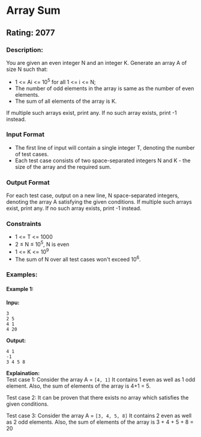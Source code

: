 # Array Sum
## Rating: 2077
### Description:
You are given an even integer N and an integer K. 
Generate an array A of size N such that: 
- 1 <= Ai <= 10<sup>5</sup> for all 1 <= i <= N; 
- The number of odd elements in the array is same as the number of even elements. 
- The sum of all elements of the array is K. 

If multiple such arrays exist, print any. If no such array exists, print -1 instead. 
### Input Format 
- The first line of input will contain a single integer T, denoting the number of test cases. 
- Each test case consists of two space-separated integers N and K - the size of the array and the required sum. 
### Output Format 
For each test case, output on a new line, N space-separated integers, denoting the array A satisfying the given conditions. 
If multiple such arrays exist, print any. If no such array exists, print -1 instead. 
### Constraints 
- 1 <= T <= 1000 
- 2 ≤ N ≤ 10<sup>5</sup>, N is even 
- 1 <= K <= 10<sup>9</sup> 
- The sum of N over all test cases won't exceed 10<sup>6</sup>.

### Examples:
#### Example 1:
**Inpu:**
```
3
2 5
4 1
4 20
```
**Output:**
```
4 1
-1
3 4 5 8
```
**Explaination:**  
Test case 1: 
Consider the array A = `[4, 1]` It contains 1 even as well as 1 odd element. Also, the sum of elements of the array is 4+1 = 5. 

Test case 2:
It can be proven that there exists no array which satisfies the given conditions. 

Test case 3:
Consider the array A = `[3, 4, 5, 8]` It contains 2 even as well as 2 odd elements. Also, the sum of elements of the array is 3 + 4 + 5 + 8 = 20

